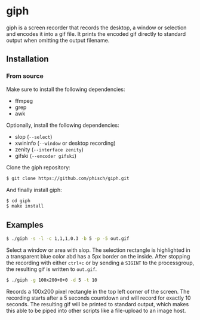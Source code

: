 # giph
giph is a screen recorder that records the desktop, a window or selection and encodes it into a gif file. It prints the encoded gif directly to standard output when omitting the output filename.

## Installation

### From source

Make sure to install the following dependencies:

 - ffmpeg
 - grep
 - awk

Optionally, install the following dependencies:
 - slop (`--select`)
 - xwininfo (`--window` or desktop recording)
 - zenity (`--interface zenity`)
 - gifski (`--encoder gifski`)

Clone the giph repository:

```bash
$ git clone https://github.com/phisch/giph.git
```

And finally install giph:

```bash
$ cd giph
$ make install
```

## Examples

```bash
$ ./giph -s -l -c 1,1,1,0.3 -b 5 -p -5 out.gif 
```
Select a window or area with slop. The selection rectangle is highlighted in a transparent blue color abd has a 5px border on the inside. After stopping the recording with either `ctrl+c` or by sending a `SIGINT` to the processgroup, the resulting gif is written to `out.gif`.


```bash
$ ./giph -g 100x200+0+0 -d 5 -t 10
```
Records a 100x200 pixel rectangle in the top left corner of the screen. The recording starts after a 5 seconds countdown and will record for exactly 10 seconds. The resulting gif will be printed to standard output, which makes this able to be piped into other scripts like a file-upload to an image host.
